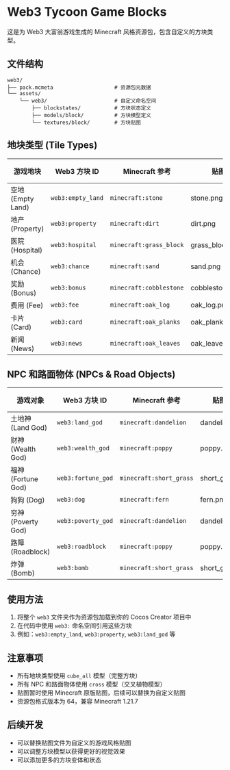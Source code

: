 # Web3 Tycoon Game Blocks

这是为 Web3 大富翁游戏生成的 Minecraft 风格资源包，包含自定义的方块类型。

## 文件结构

```
web3/
├── pack.mcmeta                    # 资源包元数据
└── assets/
    └── web3/                      # 自定义命名空间
        ├── blockstates/           # 方块状态定义
        ├── models/block/          # 方块模型定义
        └── textures/block/        # 方块贴图
```

## 地块类型 (Tile Types)

| 游戏地块 | Web3 方块 ID | Minecraft 参考 | 贴图来源 | 模型类型 |
|---------|-------------|---------------|---------|---------|
| 空地 (Empty Land) | `web3:empty_land` | `minecraft:stone` | stone.png | cube_all |
| 地产 (Property) | `web3:property` | `minecraft:dirt` | dirt.png | cube_all |
| 医院 (Hospital) | `web3:hospital` | `minecraft:grass_block` | grass_block_side.png | cube_all |
| 机会 (Chance) | `web3:chance` | `minecraft:sand` | sand.png | cube_all |
| 奖励 (Bonus) | `web3:bonus` | `minecraft:cobblestone` | cobblestone.png | cube_all |
| 费用 (Fee) | `web3:fee` | `minecraft:oak_log` | oak_log.png | cube_all |
| 卡片 (Card) | `web3:card` | `minecraft:oak_planks` | oak_planks.png | cube_all |
| 新闻 (News) | `web3:news` | `minecraft:oak_leaves` | oak_leaves.png | cube_all |

## NPC 和路面物体 (NPCs & Road Objects)

| 游戏对象 | Web3 方块 ID | Minecraft 参考 | 贴图来源 | 模型类型 |
|---------|-------------|---------------|---------|---------|
| 土地神 (Land God) | `web3:land_god` | `minecraft:dandelion` | dandelion.png | cross |
| 财神 (Wealth God) | `web3:wealth_god` | `minecraft:poppy` | poppy.png | cross |
| 福神 (Fortune God) | `web3:fortune_god` | `minecraft:short_grass` | short_grass.png | cross |
| 狗狗 (Dog) | `web3:dog` | `minecraft:fern` | fern.png | cross |
| 穷神 (Poverty God) | `web3:poverty_god` | `minecraft:dandelion` | dandelion.png | cross |
| 路障 (Roadblock) | `web3:roadblock` | `minecraft:poppy` | poppy.png | cross |
| 炸弹 (Bomb) | `web3:bomb` | `minecraft:short_grass` | short_grass.png | cross |

## 使用方法

1. 将整个 `web3` 文件夹作为资源包加载到你的 Cocos Creator 项目中
2. 在代码中使用 `web3:` 命名空间引用这些方块
3. 例如：`web3:empty_land`, `web3:property`, `web3:land_god` 等

## 注意事项

- 所有地块类型使用 `cube_all` 模型（完整方块）
- 所有 NPC 和路面物体使用 `cross` 模型（交叉植物模型）
- 贴图暂时使用 Minecraft 原版贴图，后续可以替换为自定义贴图
- 资源包格式版本为 64，兼容 Minecraft 1.21.7

## 后续开发

- 可以替换贴图文件为自定义的游戏风格贴图
- 可以调整方块模型以获得更好的视觉效果
- 可以添加更多的方块变体和状态
